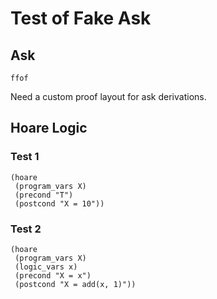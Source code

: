 # Test of Fake Ask

## Ask

```ask
ffof
```

Need a custom proof layout for ask derivations.

## Hoare Logic

### Test 1

```hoare {id=hoare-test}
(hoare
 (program_vars X)
 (precond "T")
 (postcond "X = 10"))
```

### Test 2

```hoare {id=hoare-test-2}
(hoare
 (program_vars X)
 (logic_vars x)
 (precond "X = x")
 (postcond "X = add(x, 1)"))
```
